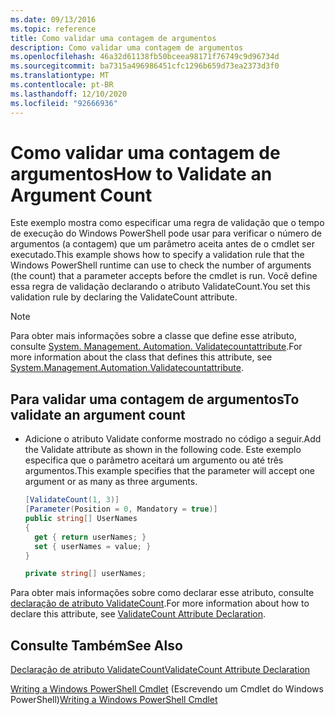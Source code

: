 ```yaml
---
ms.date: 09/13/2016
ms.topic: reference
title: Como validar uma contagem de argumentos
description: Como validar uma contagem de argumentos
ms.openlocfilehash: 46a32d61138fb50bceea98171f76749c9d96734d
ms.sourcegitcommit: ba7315a496986451cfc1296b659d73ea2373d3f0
ms.translationtype: MT
ms.contentlocale: pt-BR
ms.lasthandoff: 12/10/2020
ms.locfileid: "92666936"
---
```

# <a name="how-to-validate-an-argument-count"></a><span data-ttu-id="51ae8-103">Como validar uma contagem de argumentos</span><span class="sxs-lookup"><span data-stu-id="51ae8-103">How to Validate an Argument Count</span></span>

<span data-ttu-id="51ae8-104">Este exemplo mostra como especificar uma regra de validação que o tempo de execução do Windows PowerShell pode usar para verificar o número de argumentos (a contagem) que um parâmetro aceita antes de o cmdlet ser executado.</span><span class="sxs-lookup"><span data-stu-id="51ae8-104">This example shows how to specify a validation rule that the Windows PowerShell runtime can use to check the number of arguments (the count) that a parameter accepts before the cmdlet is run.</span></span> <span data-ttu-id="51ae8-105">Você define essa regra de validação declarando o atributo ValidateCount.</span><span class="sxs-lookup"><span data-stu-id="51ae8-105">You set this validation rule by declaring the ValidateCount attribute.</span></span>

> [!NOTE]
> <span data-ttu-id="51ae8-106">Para obter mais informações sobre a classe que define esse atributo, consulte [System. Management. Automation. Validatecountattribute](/dotnet/api/System.Management.Automation.ValidateCountAttribute).</span><span class="sxs-lookup"><span data-stu-id="51ae8-106">For more information about the class that defines this attribute, see [System.Management.Automation.Validatecountattribute](/dotnet/api/System.Management.Automation.ValidateCountAttribute).</span></span>

## <a name="to-validate-an-argument-count"></a><span data-ttu-id="51ae8-107">Para validar uma contagem de argumentos</span><span class="sxs-lookup"><span data-stu-id="51ae8-107">To validate an argument count</span></span>

- <span data-ttu-id="51ae8-108">Adicione o atributo Validate conforme mostrado no código a seguir.</span><span class="sxs-lookup"><span data-stu-id="51ae8-108">Add the Validate attribute as shown in the following code.</span></span> <span data-ttu-id="51ae8-109">Este exemplo especifica que o parâmetro aceitará um argumento ou até três argumentos.</span><span class="sxs-lookup"><span data-stu-id="51ae8-109">This example specifies that the parameter will accept one argument or as many as three arguments.</span></span>

    ```csharp
    [ValidateCount(1, 3)]
    [Parameter(Position = 0, Mandatory = true)]
    public string[] UserNames
    {
      get { return userNames; }
      set { userNames = value; }
    }

    private string[] userNames;
    ```

<span data-ttu-id="51ae8-110">Para obter mais informações sobre como declarar esse atributo, consulte [declaração de atributo ValidateCount](./validatecount-attribute-declaration.md).</span><span class="sxs-lookup"><span data-stu-id="51ae8-110">For more information about how to declare this attribute, see [ValidateCount Attribute Declaration](./validatecount-attribute-declaration.md).</span></span>

## <a name="see-also"></a><span data-ttu-id="51ae8-111">Consulte Também</span><span class="sxs-lookup"><span data-stu-id="51ae8-111">See Also</span></span>

[<span data-ttu-id="51ae8-112">Declaração de atributo ValidateCount</span><span class="sxs-lookup"><span data-stu-id="51ae8-112">ValidateCount Attribute Declaration</span></span>](./validatecount-attribute-declaration.md)

<span data-ttu-id="51ae8-113">[Writing a Windows PowerShell Cmdlet](./writing-a-windows-powershell-cmdlet.md) (Escrevendo um Cmdlet do Windows PowerShell)</span><span class="sxs-lookup"><span data-stu-id="51ae8-113">[Writing a Windows PowerShell Cmdlet](./writing-a-windows-powershell-cmdlet.md)</span></span>
